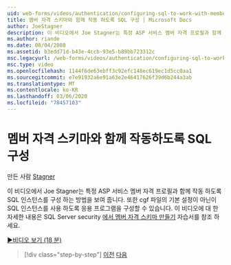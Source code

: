 ```yaml
---
uid: web-forms/videos/authentication/configuring-sql-to-work-with-membership-schemas
title: 멤버 자격 스키마와 함께 작동 하도록 SQL 구성 | Microsoft Docs
author: JoeStagner
description: 이 비디오에서 Joe Stagner는 특정 ASP 서비스 멤버 자격 프로필과 함께 작동 하도록 SQL 인스턴스를 구성 하는 방법을 보여 줍니다. appl을 구성할 수도 있습니다.
ms.author: riande
ms.date: 08/04/2008
ms.assetid: b3edd71d-b43e-4ccb-93e5-b89bb723312c
msc.legacyurl: /web-forms/videos/authentication/configuring-sql-to-work-with-membership-schemas
msc.type: video
ms.openlocfilehash: 1144f6de63ebff3c92efc148ec619ec1d5cc0aa1
ms.sourcegitcommit: e7e91932a6e91a63e2e46417626f39d6b244a3ab
ms.translationtype: MT
ms.contentlocale: ko-KR
ms.lasthandoff: 03/06/2020
ms.locfileid: "78457103"
---
```

# <a name="configuring-sql-to-work-with-membership-schemas"></a>멤버 자격 스키마와 함께 작동하도록 SQL 구성

만든 사람 [Stagner](https://github.com/JoeStagner)

이 비디오에서 Joe Stagner는 특정 ASP 서비스 멤버 자격 프로필과 함께 작동 하도록 SQL 인스턴스를 구성 하는 방법을 보여 줍니다. 또한 cgf 파일의 기본 설정이 아닌이 SQL 인스턴스를 사용 하도록 응용 프로그램을 구성할 수 있습니다. 이 비디오에 대 한 자세한 내용은 SQL Server security [에서 멤버 자격 스키마 만들기](../../overview/older-versions-security/membership/creating-the-membership-schema-in-sql-server-vb.md) 자습서를 참조 하세요.

[&#9654;비디오 보기 (18 분)](https://channel9.msdn.com/Blogs/ASP-NET-Site-Videos/configuring-sql-to-work-with-membership-schemas)

> [!div class="step-by-step"]
> [이전](understanding-aspnet-memberships.md)
> [다음](changing-membership-settings-in-the-default-membership-schema.md)
